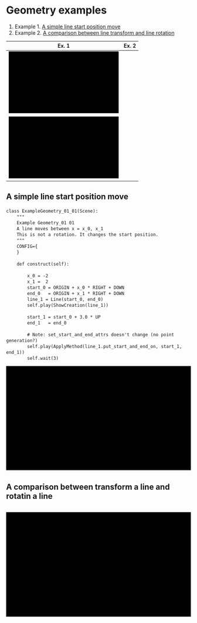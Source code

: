 # Geometry examples
1. Example 1. [A simple line start position move](https://github.com/yamauchih/3b1b_manim_examples/blob/master/geometry/readme_example_geometry.md#a-simple-line-start-position-move)
2. Example 2. [A comparison between line transform and line rotation](https://github.com/yamauchih/3b1b_manim_examples/blob/master/geometry/readme_example_geometry.md)


| Ex. 1 | Ex. 2 |
| --- | --- |
|<img src ="https://github.com/yamauchih/3b1b_manim_examples/blob/master/geometry/gifs/ExampleGeometry_01_01.gif" width=300/>|
|<img src ="https://github.com/yamauchih/3b1b_manim_examples/blob/master/geometry/gifs/ExampleGeometry_02_01.gif" width=300/>|


## A simple line start position move

```python3
class ExampleGeometry_01_01(Scene):
    """
    Example Geometry_01 01
    A line moves between x = x_0, x_1
    This is not a rotation. It changes the start position.
    """
    CONFIG={
    }

    def construct(self):

        x_0 = -2
        x_1 =  2
        start_0 = ORIGIN + x_0 * RIGHT + DOWN
        end_0   = ORIGIN + x_1 * RIGHT + DOWN
        line_1 = Line(start_0, end_0)
        self.play(ShowCreation(line_1))

        start_1 = start_0 + 3.0 * UP
        end_1   = end_0

        # Note: set_start_and_end_attrs doesn't change (no point generation?)
        self.play(ApplyMethod(line_1.put_start_and_end_on, start_1, end_1))
        self.wait(3)
```

<p align="center"><img src ="https://github.com/yamauchih/3b1b_manim_examples/blob/master/geometry/gifs/ExampleGeometry_01_01.gif" width=800/></p>

## A comparison between transform a line and rotatin a line

```python3
```

<p align="center"><img src ="https://github.com/yamauchih/3b1b_manim_examples/blob/master/geometry/gifs/ExampleGeometry_02_01.gif" width=800/></p>

